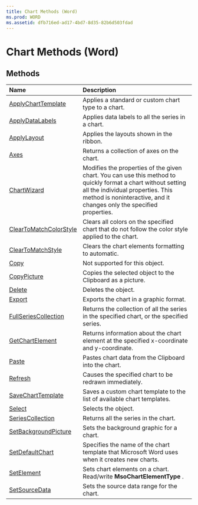```yaml
---
title: Chart Methods (Word)
ms.prod: WORD
ms.assetid: dfb716ed-ad17-4bd7-8d35-82b6d503fdad
---
```



# Chart Methods (Word)

## Methods



|**Name**|**Description**|
|:-----|:-----|
|[ApplyChartTemplate](chart-applycharttemplate-method-word.md)|Applies a standard or custom chart type to a chart.|
|[ApplyDataLabels](chart-applydatalabels-method-word.md)|Applies data labels to all the series in a chart.|
|[ApplyLayout](chart-applylayout-method-word.md)|Applies the layouts shown in the ribbon.|
|[Axes](chart-axes-method-word.md)|Returns a collection of axes on the chart.|
|[ChartWizard](chart-chartwizard-method-word.md)|Modifies the properties of the given chart. You can use this method to quickly format a chart without setting all the individual properties. This method is noninteractive, and it changes only the specified properties.|
|[ClearToMatchColorStyle](chart-cleartomatchcolorstyle-method-word.md)|Clears all colors on the specified chart that do not follow the color style applied to the chart.|
|[ClearToMatchStyle](chart-cleartomatchstyle-method-word.md)|Clears the chart elements formatting to automatic.|
|[Copy](chart-copy-method-word.md)|Not supported for this object.|
|[CopyPicture](chart-copypicture-method-word.md)|Copies the selected object to the Clipboard as a picture.|
|[Delete](chart-delete-method-word.md)|Deletes the object.|
|[Export](chart-export-method-word.md)|Exports the chart in a graphic format.|
|[FullSeriesCollection](chart-fullseriescollection-method-word.md)|Returns the collection of all the series in the specified chart, or the specified series.|
|[GetChartElement](chart-getchartelement-method-word.md)|Returns information about the chart element at the specified x-coordinate and y-coordinate. |
|[Paste](chart-paste-method-word.md)|Pastes chart data from the Clipboard into the chart.|
|[Refresh](chart-refresh-method-word.md)|Causes the specified chart to be redrawn immediately.|
|[SaveChartTemplate](chart-savecharttemplate-method-word.md)|Saves a custom chart template to the list of available chart templates.|
|[Select](chart-select-method-word.md)|Selects the object.|
|[SeriesCollection](chart-seriescollection-method-word.md)|Returns all the series in the chart.|
|[SetBackgroundPicture](chart-setbackgroundpicture-method-word.md)|Sets the background graphic for a chart.|
|[SetDefaultChart](chart-setdefaultchart-method-word.md)|Specifies the name of the chart template that Microsoft Word uses when it creates new charts.|
|[SetElement](chart-setelement-method-word.md)|Sets chart elements on a chart. Read/write  **MsoChartElementType** .|
|[SetSourceData](chart-setsourcedata-method-word.md)|Sets the source data range for the chart.|

